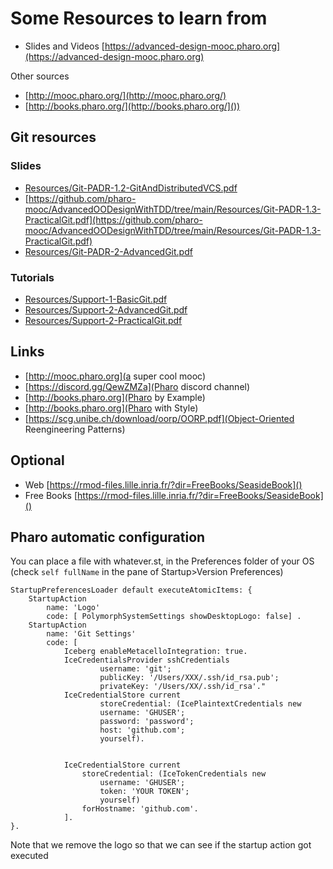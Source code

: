 # Some Resources to learn from

- Slides and Videos [https://advanced-design-mooc.pharo.org](https://advanced-design-mooc.pharo.org)

Other sources
- [http://mooc.pharo.org/](http://mooc.pharo.org/)
- [http://books.pharo.org/](http://books.pharo.org/]())

## Git resources

### Slides
- [Resources/Git-PADR-1.2-GitAndDistributedVCS.pdf](Resources/Git-PADR-1.2-GitAndDistributedVCS.pdf)
- [https://github.com/pharo-mooc/AdvancedOODesignWithTDD/tree/main/Resources/Git-PADR-1.3-PracticalGit.pdf](https://github.com/pharo-mooc/AdvancedOODesignWithTDD/tree/main/Resources/Git-PADR-1.3-PracticalGit.pdf)
- [Resources/Git-PADR-2-AdvancedGit.pdf]()
  
### Tutorials
- [Resources/Support-1-BasicGit.pdf](Resources/Support-1-BasicGit.pdf)
- [Resources/Support-2-AdvancedGit.pdf]()
- [Resources/Support-2-PracticalGit.pdf]()
  
## Links
- [http://mooc.pharo.org](a super cool mooc)
- [https://discord.gg/QewZMZa](Pharo discord channel)
- [http://books.pharo.org](Pharo by Example)
- [http://books.pharo.org](Pharo with Style)
- [https://scg.unibe.ch/download/oorp/OORP.pdf](Object-Oriented Reengineering Patterns)

## Optional
- Web [https://rmod-files.lille.inria.fr/?dir=FreeBooks/SeasideBook]()
- Free Books [https://rmod-files.lille.inria.fr/?dir=FreeBooks/SeasideBook]()


## Pharo automatic configuration

You can place a file with whatever.st, in the Preferences folder of your OS (check `self fullName` in the pane of Startup>Version Preferences)

```
StartupPreferencesLoader default executeAtomicItems: {
	StartupAction 
		name: 'Logo' 
		code: [ PolymorphSystemSettings showDesktopLogo: false] .
	StartupAction 
		name: 'Git Settings' 
		code: [ 
			Iceberg enableMetacelloIntegration: true.
			IceCredentialsProvider sshCredentials
					username: 'git';
					publicKey: '/Users/XXX/.ssh/id_rsa.pub';
					privateKey: '/Users/XX/.ssh/id_rsa'."
			IceCredentialStore current
					storeCredential: (IcePlaintextCredentials new
					username: 'GHUSER';
					password: 'password';
					host: 'github.com';
					yourself).		


			IceCredentialStore current
				storeCredential: (IceTokenCredentials new
					username: 'GHUSER';
					token: 'YOUR TOKEN';
					yourself) 
				forHostname: 'github.com'.
			]. 
}.

```
Note that we remove the logo so that we can see if the startup action got executed

